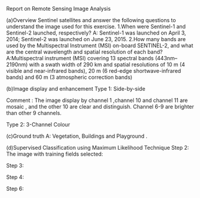 Report on Remote Sensing Image Analysis

(a)Overview Sentinel satellites and answer the following questions to understand the image used for this exercise.
1.When were Sentinel-1 and Sentinel-2 launched, respectively?
A: Sentinel-1 was launched on April 3, 2014; Sentinel-2 was launched on June 23, 2015.
2.How many bands are used by the Multispectral Instrument (MSI) on-board SENTINEL-2, and what are the central wavelength and spatial resolution of each band?
A:Multispectral instrument (MSI) covering 13 spectral bands (443nm–2190nm) with a swath width of 290 km and spatial resolutions of 10 m (4 visible and near-infrared bands), 20 m (6 red-edge shortwave-infrared bands) and 60 m (3 atmospheric correction bands)




(b)Image display and enhancement
Type 1: Side-by-side

Comment : The image display by channel 1 ,channel 10 and channel 11 are mosaic , and the other 10 are clear and distinguish. Channel 6-9 are brighter than other 9 channels.

Type 2: 3-Channel Colour



(c)Ground truth
A: Vegetation, Buildings and Playground .

(d)Supervised Classification using Maximum Likelihood Technique
Step 2:
The image with training fields selected:


Step 3:

Step 4:



Step 6: 